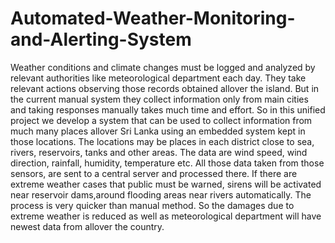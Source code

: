 # Automated-Weather-Monitoring-and-Alerting-System
Weather conditions and climate changes must be logged and analyzed by relevant authorities like meteorological department each day. They take relevant actions observing those records obtained allover the island. But in the current manual system they collect information only from main cities and  taking responses manually takes much time and effort.  So in this unified project we develop a system that can be used to collect information from much many places allover Sri Lanka using an embedded system kept in those locations. The locations may be places in each district close to sea, rivers, reservoirs, tanks and other areas. The data are wind speed, wind direction, rainfall, humidity, temperature etc.  All those data taken from those sensors, are sent to a central server and processed there. If there are extreme weather cases that public must be warned, sirens will be activated near reservoir dams,around flooding areas near rivers automatically. The process is very quicker than manual method. So the damages due to extreme weather is reduced as well as meteorological department will have newest data from allover the country.

